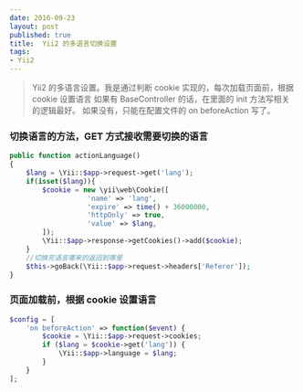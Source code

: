 ```yaml
---
date: 2016-09-23
layout: post
published: true
title:  Yii2 的多语言切换设置
tags:
- Yii2
---
```


> Yii2 的多语言设置。我是通过判断 cookie 实现的，每次加载页面前，根据 cookie 设置语言
> 如果有 BaseController 的话，在里面的 init 方法写相关的逻辑最好。
> 如果没有，只能在配置文件的 on beforeAction 写了。

### 切换语言的方法，GET 方式接收需要切换的语言

``` php
public function actionLanguage()
{
    $lang = \Yii::$app->request->get('lang');  
    if(isset($lang)){  
        $cookie = new \yii\web\Cookie([
                   'name' => 'lang',
                   'expire' => time() + 36000000,
                   'httpOnly' => true,
                   'value' => $lang,
        ]);
        \Yii::$app->response->getCookies()->add($cookie);
    }
    //切换完语言哪来的返回到哪里
    $this->goBack(\Yii::$app->request->headers['Referer']);  
}
```

### 页面加载前，根据 cookie 设置语言

``` php
$config = [
    'on beforeAction' => function($event) {
        $cookie = \Yii::$app->request->cookies;
        if ($lang = $cookie->get('lang')) {
            \Yii::$app->language = $lang;
        }
    }
];
```
